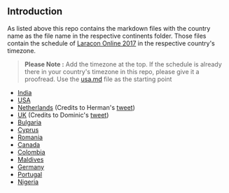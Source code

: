 ## Introduction

As listed above this repo contains the markdown files with the country name as the file name in the respective continents folder. Those files contain the schedule of [Laracon Online 2017](https://laracon.net/) in the respective country's timezone.

> **Please Note :** Add the timezone at the top. If the schedule is already there in your country's timezone in this repo, please give it a proofread. Use the [usa.md](https://github.com/introwit/laracon-online-schedule/blob/master/NorthAmerica/usa.md) file as the starting point

- [India](https://github.com/introwit/laracon-online-schedule/blob/master/Asia/india.md)
- [USA](https://github.com/introwit/laracon-online-schedule/blob/master/NorthAmerica/usa.md)
- [Netherlands](https://github.com/introwit/laracon-online-schedule/blob/master/Europe/netherlands.md) (Credits to Herman's [tweet](https://twitter.com/HermanOstendorf/status/836961061907664896))
- [UK](https://github.com/introwit/laracon-online-schedule/blob/master/Europe/uk.md) (Credits to Dominic's [tweet](https://twitter.com/haakym/status/836941063524925440))
- [Bulgaria](https://github.com/introwit/laracon-online-schedule/blob/master/Europe/bulgaria.md)
- [Cyprus](https://github.com/introwit/laracon-online-schedule/blob/master/Europe/cyprus.md)
- [Romania](https://github.com/introwit/laracon-online-schedule/blob/master/Europe/romania.md)
- [Canada](https://github.com/introwit/laracon-online-schedule/blob/master/NorthAmerica/canada.md)
- [Colombia](https://github.com/introwit/laracon-online-schedule/blob/master/SouthAmerica/colombia.md)
- [Maldives](https://github.com/introwit/laracon-online-schedule/blob/master/Asia/maldives.md)
- [Germany](https://github.com/introwit/laracon-online-schedule/blob/master/Europe/germany.md)
- [Portugal](https://github.com/introwit/laracon-online-schedule/blob/master/Europe/portugal.md)
- [Nigeria](https://github.com/introwit/laracon-online-schedule/blob/master/Africa/nigeria.md)
